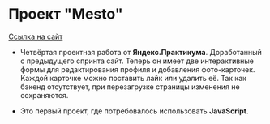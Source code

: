 # __Проект "Mesto"__

[Ссылка на сайт](https://lieath.github.io/mesto-project/ "Нажми на меня")

* Четвёртая проектная работа от **Яндекс.Практикума**. Доработанный с предыдущего спринта сайт. Теперь он имеет две интерактивные формы для редактирования профиля и добавления фото-карточек. Каждой карточке можно поставить лайк или удалить её. Так как бэкенд отсутствует, при перезагрузке страницы изменения не сохраняются.

* Это первый проект, где потребовалось использовать **JavaScript**.